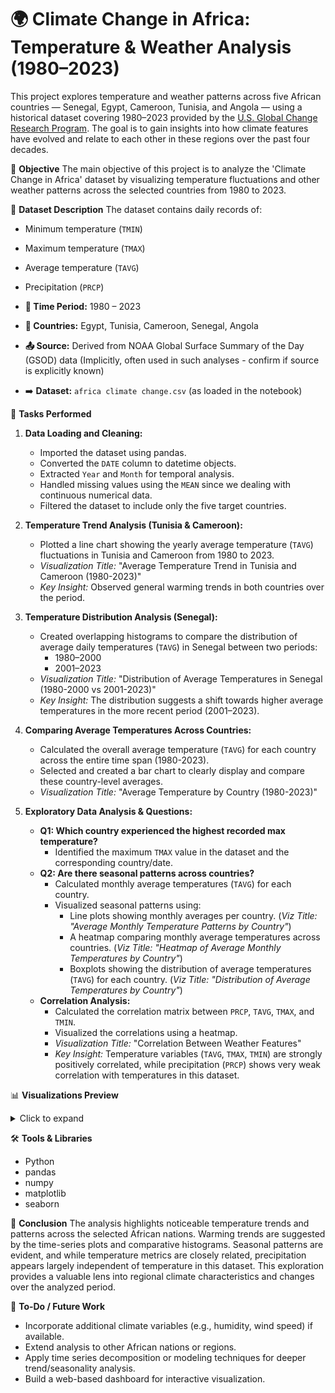 # 🌍 Climate Change in Africa: Temperature & Weather Analysis (1980–2023)

This project explores temperature and weather patterns across five African countries — Senegal, Egypt, Cameroon, Tunisia, and Angola — using a historical dataset covering 1980–2023 provided by the [U.S. Global Change Research Program](https://www.globalchange.gov/). The goal is to gain insights into how climate features have evolved and relate to each other in these regions over the past four decades.

🎯 **Objective**
The main objective of this project is to analyze the 'Climate Change in Africa' dataset by visualizing temperature fluctuations and other weather patterns across the selected countries from 1980 to 2023.

📁 **Dataset Description**
The dataset contains daily records of:

* Minimum temperature (`TMIN`)
* Maximum temperature (`TMAX`)
* Average temperature (`TAVG`)
* Precipitation (`PRCP`)

* **📆 Time Period:** 1980 – 2023
* **📍 Countries:** Egypt, Tunisia, Cameroon, Senegal, Angola
* **📤 Source:** Derived from NOAA Global Surface Summary of the Day (GSOD) data (Implicitly, often used in such analyses - confirm if source is explicitly known)
* ➡️ **Dataset:** `africa climate change.csv` (as loaded in the notebook)

🧪 **Tasks Performed**

1.  **Data Loading and Cleaning:**
    * Imported the dataset using pandas.
    * Converted the `DATE` column to datetime objects.
    * Extracted `Year` and `Month` for temporal analysis.
    * Handled missing values using the `MEAN` since we dealing with continuous numerical data.
    * Filtered the dataset to include only the five target countries.

2.  **Temperature Trend Analysis (Tunisia & Cameroon):**
    * Plotted a line chart showing the yearly average temperature (`TAVG`) fluctuations in Tunisia and Cameroon from 1980 to 2023.
    * *Visualization Title:* "Average Temperature Trend in Tunisia and Cameroon (1980-2023)"
    * *Key Insight:* Observed general warming trends in both countries over the period.

3.  **Temperature Distribution Analysis (Senegal):**
    * Created overlapping histograms to compare the distribution of average daily temperatures (`TAVG`) in Senegal between two periods:
        * 1980–2000
        * 2001–2023
    * *Visualization Title:* "Distribution of Average Temperatures in Senegal (1980-2000 vs 2001-2023)"
    * *Key Insight:* The distribution suggests a shift towards higher average temperatures in the more recent period (2001–2023).

4.  **Comparing Average Temperatures Across Countries:**
    * Calculated the overall average temperature (`TAVG`) for each country across the entire time span (1980-2023).
    * Selected and created a bar chart to clearly display and compare these country-level averages.
    * *Visualization Title:* "Average Temperature by Country (1980-2023)"

5.  **Exploratory Data Analysis & Questions:**
    * **Q1: Which country experienced the highest recorded max temperature?**
        * Identified the maximum `TMAX` value in the dataset and the corresponding country/date.
    * **Q2: Are there seasonal patterns across countries?**
        * Calculated monthly average temperatures (`TAVG`) for each country.
        * Visualized seasonal patterns using:
            * Line plots showing monthly averages per country. (*Viz Title: "Average Monthly Temperature Patterns by Country"*)
            * A heatmap comparing monthly average temperatures across countries. (*Viz Title: "Heatmap of Average Monthly Temperatures by Country"*)
            * Boxplots showing the distribution of average temperatures (`TAVG`) for each country. (*Viz Title: "Distribution of Average Temperatures by Country"*)
    * **Correlation Analysis:**
        * Calculated the correlation matrix between `PRCP`, `TAVG`, `TMAX`, and `TMIN`.
        * Visualized the correlations using a heatmap.
        * *Visualization Title:* "Correlation Between Weather Features"
        * *Key Insight:* Temperature variables (`TAVG`, `TMAX`, `TMIN`) are strongly positively correlated, while precipitation (`PRCP`) shows very weak correlation with temperatures in this dataset.

📊 **Visualizations Preview**

<details>
<summary>Click to expand</summary>

* Line chart: "Average Temperature Trend in Tunisia and Cameroon (1980-2023)"
* Overlapping Histograms: "Distribution of Average Temperatures in Senegal (1980-2000 vs 2001-2023)"
* Bar chart: "Average Temperature by Country (1980-2023)"
* Line chart: "Average Monthly Temperature Patterns by Country"
* Heatmap: "Heatmap of Average Monthly Temperatures by Country"
* Boxplots: "Distribution of Average Temperatures by Country"
* Heatmap: "Correlation Between Weather Features"

</details>

🛠️ **Tools & Libraries**
* Python
* pandas
* numpy
* matplotlib
* seaborn

🤔 **Conclusion**
The analysis highlights noticeable temperature trends and patterns across the selected African nations. Warming trends are suggested by the time-series plots and comparative histograms. Seasonal patterns are evident, and while temperature metrics are closely related, precipitation appears largely independent of temperature in this dataset. This exploration provides a valuable lens into regional climate characteristics and changes over the analyzed period.

📌 **To-Do / Future Work**
* Incorporate additional climate variables (e.g., humidity, wind speed) if available.
* Extend analysis to other African nations or regions.
* Apply time series decomposition or modeling techniques for deeper trend/seasonality analysis.
* Build a web-based dashboard for interactive visualization.
